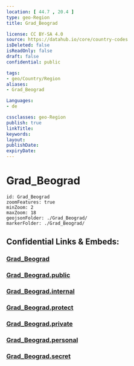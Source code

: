 ```yaml
---
location: [ 44.7 , 20.4 ] 
type: geo-Region
title: Grad_Beograd

license: CC BY-SA 4.0
source: https://datahub.io/core/country-codes
isDeleted: false
isReadOnly: false
draft: false
confidential: public

tags:
- geo/Country/Region
aliases:
- Grad_Beograd

Languages:
- de

cssclasses: geo-Region
publish: true
linkTitle: 
keywords: 
layout: 
publishDate: 
expiryDate: 
---
```


# Grad_Beograd

```leaflet
id: Grad_Beograd
zoomFeatures: true 
minZoom: 2 
maxZoom: 18
geojsonFolder: ./Grad_Beograd/
markerFolder: ./Grad_Beograd/
```


## Confidential Links & Embeds: 

### [Grad_Beograd](/_Standards/Earth/Continent/Europe/Europe~South/Serbia/districts~Serbia/Grad_Beograd.md) 

### [Grad_Beograd.public](/_public/Earth/Continent/Europe/Europe~South/Serbia/districts~Serbia/Grad_Beograd.public.md) 

### [Grad_Beograd.internal](/_internal/Earth/Continent/Europe/Europe~South/Serbia/districts~Serbia/Grad_Beograd.internal.md) 

### [Grad_Beograd.protect](/_protect/Earth/Continent/Europe/Europe~South/Serbia/districts~Serbia/Grad_Beograd.protect.md) 

### [Grad_Beograd.private](/_private/Earth/Continent/Europe/Europe~South/Serbia/districts~Serbia/Grad_Beograd.private.md) 

### [Grad_Beograd.personal](/_personal/Earth/Continent/Europe/Europe~South/Serbia/districts~Serbia/Grad_Beograd.personal.md) 

### [Grad_Beograd.secret](/_secret/Earth/Continent/Europe/Europe~South/Serbia/districts~Serbia/Grad_Beograd.secret.md)

